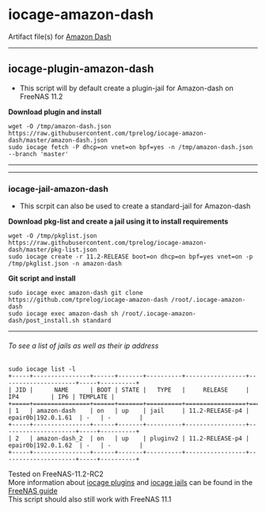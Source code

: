 # iocage-amazon-dash
Artifact file(s) for [Amazon Dash](http://docs.nekmo.org/amazon-dash/readme.html)

---
## iocage-plugin-amazon-dash

 - This script will by default create a plugin-jail for Amazon-dash on FreeNAS 11.2 

**Download plugin and install**

    wget -O /tmp/amazon-dash.json https://raw.githubusercontent.com/tprelog/iocage-amazon-dash/master/amazon-dash.json
    sudo iocage fetch -P dhcp=on vnet=on bpf=yes -n /tmp/amazon-dash.json --branch 'master'

---
---
### iocage-jail-amazon-dash

 - This scrpit can also be used to create a standard-jail for Amazon-dash 

**Download pkg-list and create a jail using it to install requirements**

    wget -O /tmp/pkglist.json https://raw.githubusercontent.com/tprelog/iocage-amazon-dash/master/pkg-list.json
    sudo iocage create -r 11.2-RELEASE boot=on dhcp=on bpf=yes vnet=on -p /tmp/pkglist.json -n amazon-dash

**Git script and install**

    sudo iocage exec amazon-dash git clone https://github.com/tprelog/iocage-amazon-dash /root/.iocage-amazon-dash
    sudo iocage exec amazon-dash sh /root/.iocage-amazon-dash/post_install.sh standard

---

###### To see a list of jails as well as their ip address

    sudo iocage list -l
    +-----+----------------+------+-------+----------+-----------------+---------------------+-----+----------+
    | JID |      NAME      | BOOT | STATE |   TYPE   |     RELEASE     |         IP4         | IP6 | TEMPLATE |
    +=====+================+======+=======+==========+=================+=====================+=====+==========+
    | 1   | amazon-dash    | on   | up    | jail     | 11.2-RELEASE-p4 | epair0b|192.0.1.61  | -   | -        |
    +-----+----------------+------+-------+----------+-----------------+---------------------+-----+----------+
    | 2   | amazon-dash_2  | on   | up    | pluginv2 | 11.2-RELEASE-p4 | epair0b|192.0.1.62  | -   | -        |
    +-----+----------------+------+-------+----------+-----------------+---------------------+-----+----------+


Tested on FreeNAS-11.2-RC2  
More information about [iocage plugins](https://doc.freenas.org/11.2/plugins.html) and [iocage jails](https://doc.freenas.org/11.2/jails.html) can be found in the [FreeNAS guide](https://doc.freenas.org/11.2/intro.html#introduction)  
This script should also still work with FreeNAS 11.1
